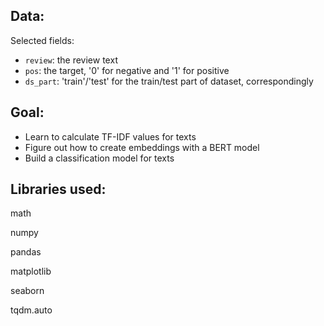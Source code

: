 ## Data:

Selected fields:

- `review`: the review text
- `pos`: the target, '0' for negative and '1' for positive
- `ds_part`: 'train'/'test' for the train/test part of dataset, correspondingly

## Goal:

- Learn to calculate TF-IDF values for texts
- Figure out how to create embeddings with a BERT model
- Build a classification model for texts

## Libraries used:

math

numpy

pandas

matplotlib

seaborn

tqdm.auto